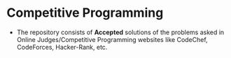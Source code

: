 # Competitive Programming
* The repository consists of **Accepted** solutions of the problems asked in Online Judges/Competitive Programming websites like CodeChef, CodeForces, Hacker-Rank, etc.

